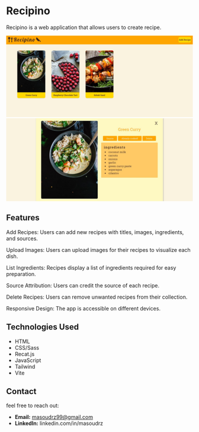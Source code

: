 # Recipino

Recipino is a web application that allows users to create recipe.

![Alt text](public/Recipino.jpg)
![Alt text](public/Recipino-2.jpg)

## Features

Add Recipes: Users can add new recipes with titles, images, ingredients, and sources.

Upload Images: Users can upload images for their recipes to visualize each dish.

List Ingredients: Recipes display a list of ingredients required for easy preparation.

Source Attribution: Users can credit the source of each recipe.

Delete Recipes: Users can remove unwanted recipes from their collection.

Responsive Design: The app is accessible on different devices.

## Technologies Used

- HTML
- CSS/Sass
- Recat.js
- JavaScript
- Tailwind
- Vite

## Contact

feel free to reach out:

- **Email:** masoudrz99@gmail.com
- **LinkedIn:** linkedin.com/in/masoudrz
